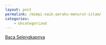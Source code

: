 ```yaml
---
layout: post
permalink: /mimpi-naik-perahu-menurut-islam/
categories:
    - Uncategorized
---
```


[Baca Selengkapnya](/10)